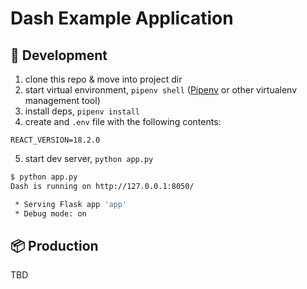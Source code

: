# Dash Example Application

## 🚧 Development


1. clone this repo & move into project dir
2. start virtual environment, `pipenv shell` ([Pipenv](https://pipenv.pypa.io/en/latest/) or other virtualenv management tool)
3. install deps, `pipenv install`
4. create and `.env` file with the following contents:
```
REACT_VERSION=18.2.0
```
5. start dev server, `python app.py`

```bash
$ python app.py
Dash is running on http://127.0.0.1:8050/

 * Serving Flask app 'app'
 * Debug mode: on
```

## 📦 Production

TBD
